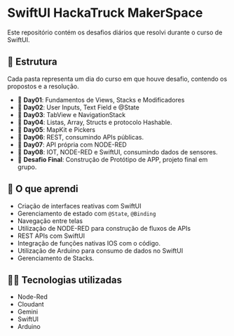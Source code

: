 # SwiftUI HackaTruck MakerSpace

Este repositório contém os desafios diários que resolvi durante o curso de SwiftUI.

## 🚀 Estrutura
Cada pasta representa um dia do curso em que houve desafio, contendo os propostos e a resolução.

- 📅 **Day01**: Fundamentos de Views, Stacks e Modificadores
- 📅 **Day02**: User Inputs, Text Field e @State
- 📅 **Day03**: TabView e NavigationStack
- 📅 **Day04**: Listas, Array, Structs e protocolo Hashable.
- 📅 **Day05**: MapKit e Pickers
- 📅 **Day06**: REST, consumindo APIs públicas.
- 📅 **Day07**: API própria com NODE-RED
- 📅 **Day08**: IOT, NODE-RED e SwiftUI, consumindo dados de sensores.
- 📅 **Desafio Final**: Construção de Protótipo de APP, projeto final em grupo.

## 🧠 O que aprendi

- Criação de interfaces reativas com SwiftUI
- Gerenciamento de estado com `@State`, `@Binding`
- Navegação entre telas
- Utilização de NODE-RED para construção de fluxos de APIs
- REST APIs com SwiftUI
- Integração de funções nativas IOS com o código.
- Utilização de Arduino para consumo de dados no SwiftUI
- Gerenciamento de Stacks.

## 👨‍💻 Tecnologias utilizadas

- Node-Red
- Cloudant
- Gemini
- SwiftUI
- Arduino

